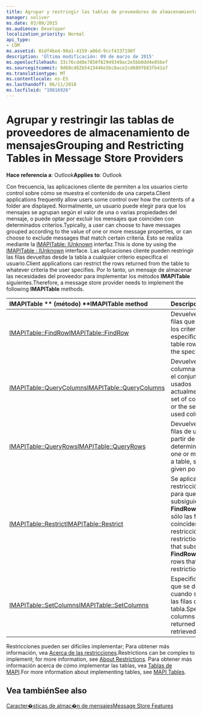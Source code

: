 ```yaml
---
title: Agrupar y restringir las tablas de proveedores de almacenamiento de mensajes
manager: soliver
ms.date: 03/09/2015
ms.audience: Developer
localization_priority: Normal
api_type:
- COM
ms.assetid: 01df4be4-98a1-4159-a06d-9ccf4337198f
description: 'Última modificación: 09 de marzo de 2015'
ms.openlocfilehash: 33c76cdd0e7850f82949349ac2e5bb0dd4e056ef
ms.sourcegitcommit: 9d60cd82b5413446e5bc8ace2cd689f683fb41a7
ms.translationtype: MT
ms.contentlocale: es-ES
ms.lasthandoff: 06/11/2018
ms.locfileid: "19816926"
---
```

# <a name="grouping-and-restricting-tables-in-message-store-providers"></a><span data-ttu-id="cfad4-103">Agrupar y restringir las tablas de proveedores de almacenamiento de mensajes</span><span class="sxs-lookup"><span data-stu-id="cfad4-103">Grouping and Restricting Tables in Message Store Providers</span></span>

  
  
<span data-ttu-id="cfad4-104">**Hace referencia a**: Outlook</span><span class="sxs-lookup"><span data-stu-id="cfad4-104">**Applies to**: Outlook</span></span> 
  
<span data-ttu-id="cfad4-105">Con frecuencia, las aplicaciones cliente de permiten a los usuarios cierto control sobre cómo se muestra el contenido de una carpeta.</span><span class="sxs-lookup"><span data-stu-id="cfad4-105">Client applications frequently allow users some control over how the contents of a folder are displayed.</span></span> <span data-ttu-id="cfad4-106">Normalmente, un usuario puede elegir para que los mensajes se agrupan según el valor de una o varias propiedades del mensaje, o puede optar por excluir los mensajes que coinciden con determinados criterios.</span><span class="sxs-lookup"><span data-stu-id="cfad4-106">Typically, a user can choose to have messages grouped according to the value of one or more message properties, or can choose to exclude messages that match certain criteria.</span></span> <span data-ttu-id="cfad4-107">Esto se realiza mediante la [IMAPITable: IUnknown](imapitableiunknown.md) interfaz.</span><span class="sxs-lookup"><span data-stu-id="cfad4-107">This is done by using the [IMAPITable : IUnknown](imapitableiunknown.md) interface.</span></span> <span data-ttu-id="cfad4-108">Las aplicaciones cliente pueden restringir las filas devueltas desde la tabla a cualquier criterio especifica el usuario.</span><span class="sxs-lookup"><span data-stu-id="cfad4-108">Client applications can restrict the rows returned from the table to whatever criteria the user specifies.</span></span> <span data-ttu-id="cfad4-109">Por lo tanto, un mensaje de almacenar las necesidades del proveedor para implementar los métodos **IMAPITable** siguientes.</span><span class="sxs-lookup"><span data-stu-id="cfad4-109">Therefore, a message store provider needs to implement the following **IMAPITable** methods.</span></span> 
  
|<span data-ttu-id="cfad4-110">IMAPITable ** (método) **</span><span class="sxs-lookup"><span data-stu-id="cfad4-110">****IMAPITable** method**</span></span>|<span data-ttu-id="cfad4-111">**Descripción**</span><span class="sxs-lookup"><span data-stu-id="cfad4-111">**Description**</span></span>|
|:-----|:-----|
|[<span data-ttu-id="cfad4-112">IMAPITable::FindRow</span><span class="sxs-lookup"><span data-stu-id="cfad4-112">IMAPITable::FindRow</span></span>](imapitable-findrow.md) <br/> |<span data-ttu-id="cfad4-113">Devuelve la tabla de las filas que coinciden con los criterios especificados.</span><span class="sxs-lookup"><span data-stu-id="cfad4-113">Returns table rows that match the specified criteria.</span></span>  <br/> |
|[<span data-ttu-id="cfad4-114">IMAPITable::QueryColumns</span><span class="sxs-lookup"><span data-stu-id="cfad4-114">IMAPITable::QueryColumns</span></span>](imapitable-querycolumns.md) <br/> |<span data-ttu-id="cfad4-115">Devuelve el conjunto de columnas en una tabla o el conjunto de columnas usados actualmente.</span><span class="sxs-lookup"><span data-stu-id="cfad4-115">Returns the set of columns in a table or the set of currently used columns.</span></span>  <br/> |
|[<span data-ttu-id="cfad4-116">IMAPITable::QueryRows</span><span class="sxs-lookup"><span data-stu-id="cfad4-116">IMAPITable::QueryRows</span></span>](imapitable-queryrows.md) <br/> |<span data-ttu-id="cfad4-117">Devuelve una o varias filas de una tabla, a partir de una posición determinada.</span><span class="sxs-lookup"><span data-stu-id="cfad4-117">Returns one or more rows from a table, starting from a given position.</span></span>  <br/> |
|[<span data-ttu-id="cfad4-118">IMAPITable::Restrict</span><span class="sxs-lookup"><span data-stu-id="cfad4-118">IMAPITable::Restrict</span></span>](imapitable-restrict.md) <br/> |<span data-ttu-id="cfad4-119">Se aplica una restricción a una tabla para que las llamadas subsiguientes a **FindRow** devolverán sólo las filas que coinciden con la restricción.</span><span class="sxs-lookup"><span data-stu-id="cfad4-119">Applies a restriction to a table so that subsequent calls to **FindRow** return only rows that match the restriction.</span></span>  <br/> |
|[<span data-ttu-id="cfad4-120">IMAPITable::SetColumns</span><span class="sxs-lookup"><span data-stu-id="cfad4-120">IMAPITable::SetColumns</span></span>](imapitable-setcolumns.md) <br/> |<span data-ttu-id="cfad4-121">Especifica las columnas que se deben devolver cuando se recuperan las filas de la tabla.</span><span class="sxs-lookup"><span data-stu-id="cfad4-121">Specifies which columns should be returned when rows are retrieved from the table.</span></span>  <br/> |
   
<span data-ttu-id="cfad4-122">Restricciones pueden ser difíciles implementar; Para obtener más información, vea [Acerca de las restricciones](about-restrictions.md).</span><span class="sxs-lookup"><span data-stu-id="cfad4-122">Restrictions can be complex to implement; for more information, see [About Restrictions](about-restrictions.md).</span></span> <span data-ttu-id="cfad4-123">Para obtener más información acerca de cómo implementar las tablas, vea [Tablas de MAPI](mapi-tables.md).</span><span class="sxs-lookup"><span data-stu-id="cfad4-123">For more information about implementing tables, see [MAPI Tables](mapi-tables.md).</span></span>
  
## <a name="see-also"></a><span data-ttu-id="cfad4-124">Vea también</span><span class="sxs-lookup"><span data-stu-id="cfad4-124">See also</span></span>



[<span data-ttu-id="cfad4-125">Caracter�sticas de almac�n de mensajes</span><span class="sxs-lookup"><span data-stu-id="cfad4-125">Message Store Features</span></span>](message-store-features.md)

